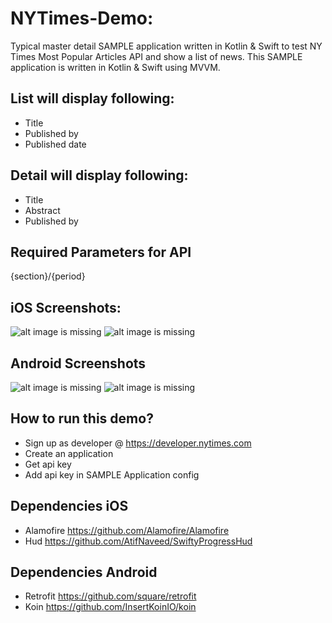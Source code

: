 # NYTimes-Demo:
Typical master detail SAMPLE application written in Kotlin & Swift to test NY Times Most Popular Articles API and show a list of news.
This SAMPLE application is written in Kotlin & Swift using MVVM. 

## List will display following:
- Title
- Published by
- Published date

## Detail will display following:
- Title
- Abstract
- Published by

## Required Parameters for API
{section}/{period}

## iOS Screenshots:
![alt image is missing](https://res.cloudinary.com/atifcloud/image/upload/c_scale,h_763/v1571923259/4_txlstl.png)
![alt image is missing](https://res.cloudinary.com/atifcloud/image/upload/c_scale,h_763/v1571933050/7_jbg5be.png)

## Android Screenshots
![alt image is missing](https://res.cloudinary.com/atifcloud/image/upload/c_scale,h_763/v1561289423/1_bvueuc.png)
![alt image is missing](https://res.cloudinary.com/atifcloud/image/upload/c_scale,h_763/v1561289432/2_kcacey.png)


## How to run this demo?
- Sign up as developer @ https://developer.nytimes.com
- Create an application
- Get api key
- Add api key in SAMPLE Application config

## Dependencies iOS
- Alamofire https://github.com/Alamofire/Alamofire
- Hud https://github.com/AtifNaveed/SwiftyProgressHud

## Dependencies Android
- Retrofit https://github.com/square/retrofit
- Koin https://github.com/InsertKoinIO/koin

